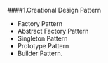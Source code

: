 ####1.Creational Design Pattern
   - Factory Pattern
   - Abstract Factory Pattern
   - Singleton Pattern
   - Prototype Pattern
   - Builder Pattern.

